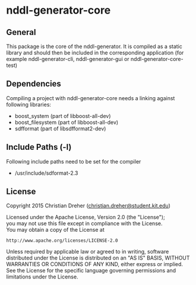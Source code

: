 # nddl-generator-core

## General

This package is the core of the nddl-generator. It is compiled as a static library and should then be included in the corresponding application (for example nddl-generator-cli, nddl-generator-gui or nddl-generator-core-test)

## Dependencies

Compiling a project with nddl-generator-core needs a linking against following libraries:
 * boost_system (part of libboost-all-dev)
 * boost_filesystem (part of libboost-all-dev)
 * sdfformat (part of libsdfformat2-dev)

## Include Paths (-l)

Following include paths need to be set for the compiler
 * /usr/include/sdformat-2.3

## License

Copyright 2015 Christian Dreher (christian.dreher@student.kit.edu)

Licensed under the Apache License, Version 2.0 (the "License");  
you may not use this file except in compliance with the License.  
You may obtain a copy of the License at  

	http://www.apache.org/licenses/LICENSE-2.0

Unless required by applicable law or agreed to in writing, software
distributed under the License is distributed on an "AS IS" BASIS,
WITHOUT WARRANTIES OR CONDITIONS OF ANY KIND, either express or implied.
See the License for the specific language governing permissions and
limitations under the License.